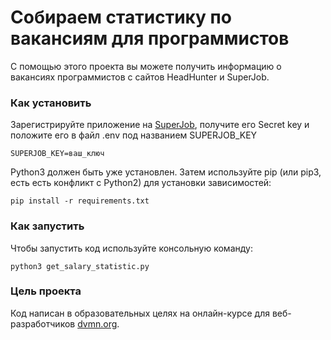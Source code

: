 # Собираем статистику по вакансиям для программистов
С помощью этого проекта вы можете получить информацию о вакансиях программистов с сайтов HeadHunter и SuperJob.

### Как установить
Зарегистрируйте приложение на [SuperJob](https://api.superjob.ru/), получите его Secret key и положите его в файл .env под названием SUPERJOB_KEY
```
SUPERJOB_KEY=ваш_ключ
```

Python3 должен быть уже установлен. Затем используйте pip (или pip3, есть есть конфликт с Python2) для установки зависимостей:
```
pip install -r requirements.txt
```
### Как запустить
Чтобы запустить код используйте консольную команду:

```
python3 get_salary_statistic.py
```


### Цель проекта
Код написан в образовательных целях на онлайн-курсе для веб-разработчиков [dvmn.org](https://dvmn.org/).
